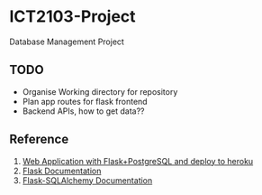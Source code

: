 # ICT2103-Project
Database Management Project
## TODO
- Organise Working directory for repository 
- Plan app routes for flask frontend 
- Backend APIs, how to get data?? 

## Reference
1. [Web Application with Flask+PostgreSQL and deploy to heroku](https://medium.com/@dushan14/create-a-web-application-with-python-flask-postgresql-and-deploy-on-heroku-243d548335cc)
2. [Flask Documentation](https://flask.palletsprojects.com/en/2.0.x/)
3. [Flask-SQLAlchemy Documentation](https://flask-sqlalchemy.palletsprojects.com/en/2.x/)